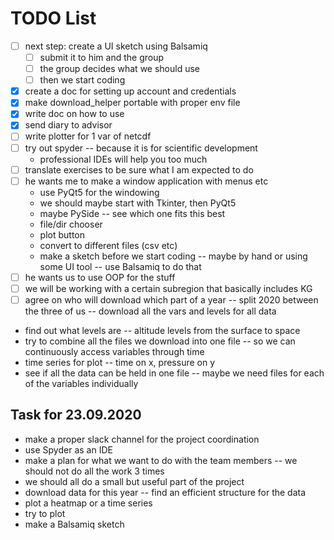 # TODO List

- [ ] next step: create a UI sketch using Balsamiq
    - [ ] submit it to him and the group
    - [ ] the group decides what we should use
    - [ ] then we start coding
- [x] create a doc for setting up account and credentials
- [x] make download\_helper portable with proper env file
- [x] write doc on how to use 
- [x] send diary to advisor
- [ ] write plotter for 1 var of netcdf
- [ ] try out spyder -- because it is for scientific development
    - professional IDEs will help you too much
- [ ] translate exercises to be sure what I am expected to do
- [ ] he wants me to make a window application with menus etc
    - use PyQt5 for the windowing
    - we should maybe start with Tkinter, then PyQt5
    - maybe PySide -- see which one fits this best
    - file/dir chooser
    - plot button
    - convert to different files (csv etc)
    - make a sketch before we start coding -- maybe by hand or using some UI
    tool -- use Balsamiq to do that
- [ ] he wants us to use OOP for the stuff
- [ ] we will be working with a certain subregion that basically includes KG
- [ ] agree on who will download which part of a year -- split 2020 between the
three of us -- download all the vars and levels for all data
- find out what levels are -- altitude levels from the surface to space
- try to combine all the files we download into one file -- so we can
continuously access variables through time
- time series for plot -- time on x, pressure on y
- see if all the data can be held in one file -- maybe we need files for each
of the variables individually

## Task for 23.09.2020

- make a proper slack channel for the project coordination
- use Spyder as an IDE
- make a plan for what we want to do with the team members -- we should not do
all the work 3 times
- we should all do a small but useful part of the project
- download data for this year -- find an efficient structure for the data
- plot a heatmap or a time series
- try to plot
- make a Balsamiq sketch
